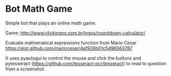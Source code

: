 # Bot Math Game

Simple bot that plays an online math game.

Game: http://www.clickjogos.com.br/jogos/countdown-calculator/

Evaluate mathematical expressions function from Mario Cesar https://gist.github.com/mariocesar/4af926b01c5496563787

It uses pyautogui to control the mouse and click the buttons and pytesseract (https://github.com/tesseract-ocr/tesseract) to read to question from a screenshot.
